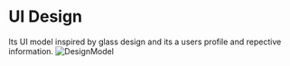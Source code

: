 # UI Design
Its UI model inspired by glass design and its a users profile and repective information.
![DesignModel](https://i.ibb.co/YXbn3K1/first-Figma-Designfirst-Figma.jpg)
